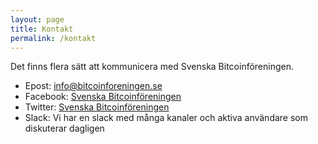 ```yaml
---
layout: page
title: Kontakt
permalink: /kontakt
---
```


Det finns flera sätt att kommunicera med Svenska Bitcoinföreningen.

- Epost: <info@bitcoinforeningen.se>
- Facebook: [Svenska Bitcoinföreningen](https://www.facebook.com/groups/1604809299764297)
- Twitter: [Svenska Bitcoinföreningen](https://www.twitter.com/btcforeningen)
- Slack: Vi har en slack med många kanaler och aktiva användare som diskuterar dagligen
